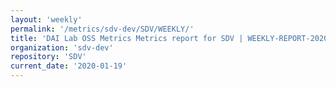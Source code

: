 ```yaml
---
layout: 'weekly'
permalink: '/metrics/sdv-dev/SDV/WEEKLY/'
title: 'DAI Lab OSS Metrics Metrics report for SDV | WEEKLY-REPORT-2020-01-19'
organization: 'sdv-dev'
repository: 'SDV'
current_date: '2020-01-19'
---
```

